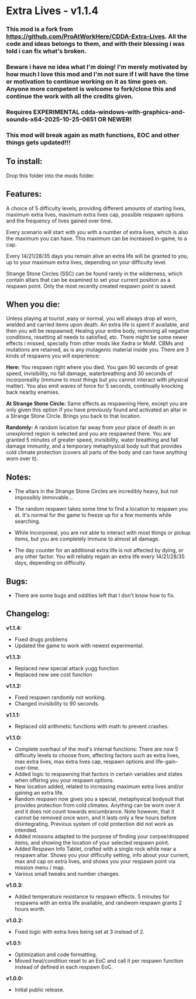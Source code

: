 # Extra Lives - v1.1.4

### This mod is a fork from https://github.com/ProAtWorkHere/CDDA-Extra-Lives. All the code and ideas belongs to them, and with their blessing i was told i can fix what's broken. 

### Beware i have no idea what I'm doing! I'm merely motivated by how much I love this mod and I'm not sure if I will have the time or motivation to continue working on it as time goes on. Anyone more competent is welcome to fork/clone this and continue the work with all the credits given.

### Requires EXPERIMENTAL cdda-windows-with-graphics-and-sounds-x64-2025-10-25-0651 OR NEWER!  

### This mod **will** break again as math functions, EOC and other things gets updated!!!


## **To install:**
Drop this folder into the mods folder.

## **Features:**

A choice of 5 difficulty levels, providing different amounts of starting lives, maximum extra lives, maximum extra lives cap, possible respawn options and the frequency of lives gained over time.

Every scenario will start with you with a number of extra lives, which is also the maximum you can have. This maximum can be increased in-game, to a cap.

Every 14/21/28/35 days you remain alive an extra life will be granted to you, up to your maximum extra lives, depending on your difficulty level.

Strange Stone Circles (SSC) can be found rarely in the wilderness, which contain altars that can be examined to set your current position as a respawn point. Only the most recently created respawn point is saved.

## **When you die:**

Unless playing at tourist ,easy or normal, you will always drop all worn, wielded and carried items upon death. An extra life is spent if available, and then you will be respawned; Healing your entire body, removing all negative conditions, resetting all needs to satisfied, etc. There might be some newer effects i missed, specially from other mods like Xedra or MoM. CBMs and mutations are retained, as is any mutagenic material inside you. There are 3 kinds of respawns you will experience:

**Here:** You respawn right where you died. You gain 90 seconds of great speed, invisibility, no fall damage, waterbreathing and 30 seconds of incorporeality (immune to most things but you cannot interact with physical matter). You also emit waves of force for 5 seconds, continually knocking back nearby enemies.

**At Strange Stone Circle:** Same effects as respawning Here, except you are only given this option if you have previously found and activated an altar in a Strange Stone Circle. Brings you back to that location.

**Randomly:** A random location  far away from your place of death in an unexplored region is selected and you are respawned there. You are granted 5 minutes of greater speed, invisibility, water breathing and fall damage immunity, and a temporary metaphysical body suit that provides cold climate protection (covers all parts of the body and can have anything worn over it).

## **Notes:**

- The altars in the Strange Stone Circles are incredibly heavy, but not impossibly immovable...

- The random respawn takes some time to find a location to respawn you at. It's normal for the game to freeze up for a few moments while searching.

- While Incorporeal, you are not able to interact with most things or pickup items, but you are completely immune to almost all damage.

- The day counter for an additional extra life is not affected by dying, or any other factor. You will reliably regain an extra life every 14/21/28/35 days, depending on difficulty.

## **Bugs:**
- There are some bugs and oddities left that I don't know how to fix. 

## **Changelog:**

**v1.1.4:** 
- Fixed drugs problems
- Updated the game to work with newest experimental.

**v1.1.3:** 
- Replaced new special attack yugg function
- Replaced new see cost function

**v1.1.2:** 
- Fixed respawn randomly not working.
- Changed invisibility to 90 seconds.

**v1.1.1:** 
- Replaced old arithmetic functions with math to prevent crashes. 

**v1.1.0:** 
- Complete overhaul of the mod's internal functions: There are now 5 difficulty levels to choose from, affecting factors such as extra lives, max extra lives, max extra lives cap, respawn options and life-gain-over-time.
- Added logic to respawning that factors in certain variables and states when offering you your respawn options.
- New location added, related to increasing maximum extra lives and/or gaining an extra life.
- Random respawn now gives you a special, metaphysical bodysuit that provides protection from cold climates. Anything can be worn over it and it does not count towards encumbrance. Note however, that it cannot be removed once worn, and it lasts only a few hours before disintegrating. Previous system of cold protection did not work as intended.
- Added missions adapted to the purpose of finding your corpse/dropped items, and showing the location of your selected respawn point.
- Added Respawn Info Tablet, crafted with a single rock while near a respawn altar. Shows you your difficulty setting, info about your current, max and cap on extra lives, and shows you your respawn point via mission menu / map.
- Various small tweaks and number changes.

**v1.0.3:** 
- Added temperature resistance to respawn effects. 5 minutes for respawns with an extra life available, and randwom respawn grants 2 hours worth.

**v1.0.2:** 
- Fixed logic with extra lives being set at 3 instead of 2.

**v1.0.1:** 
- Optimization and code formatting.
- Moved heal/condition reset to an EoC and call it per respawn function instead of defined in each respawn EoC.

**v1.0.0:** 
- Initial public release.